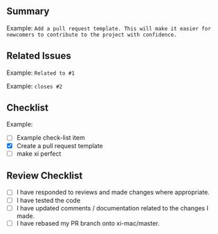 <!---
Welcome to the xi-mac front end of the xi-editor project! We're very excited for your contribution to become a part of the editor.
This template provides some basic instructions on how to format a pull request, so we can more easily understand it.
Anything within this commented block will not be a part of the visible text.

The first part of your pull request should be a summary describing its intent. This is also an appropriate place to explain the motivation behind the changes it introduces.
--->
## Summary
Example: `Add a pull request template. This will make it easier for newcomers to contribute to the project with confidence.`



<!---
Give reviewers and interested parties a good idea of how this is related to other issues or pull requests.
--->
## Related Issues
Example: `Related to #1`

<!---
GitHub has built-in functionality for closing issues when PR's are merged. TLDR: `closes #1` closes issue number 1 when the PR merges.
See [closing issues using keywords](https://help.github.com/articles/closing-issues-using-keywords/) for more info.
--->
Example: `closes #2`

<!---
Checklists are a useful tool for tracking your progress with longer pull requests. It gives reviewers a clear idea of how far you've come, and what can be reviewed. It's also fun to check off those boxes!
--->
## Checklist
Example:

- [ ] Example check-list item
- [x] Create a pull request template
- [ ] make xi perfect

## Review Checklist
<!---
Here is a list of the things everyone should make sure they do before they want their PR to be merged.
--->
- [ ] I have responded to reviews and made changes where appropriate.
- [ ] I have tested the code
- [ ] I have updated comments / documentation related to the changes I made.
- [ ] I have rebased my PR branch onto xi-mac/master.
